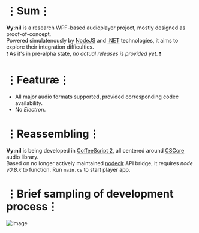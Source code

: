 # ⋮Sum⋮
__Vy:nil__ is a research WPF-based audioplayer project, mostly designed as proof-of-concept.  
Powered simulatenously by [NodeJS](https://nodejs.org/en/) and [.NET](https://www.microsoft.com/net) technologies, it aims to explore their integration difficulties.  
❗ As it's in pre-alpha state, _no actual releases is provided yet_. ❗

# ⋮Featuræ⋮
* All major audio formats supported, provided corresponding codec availability.
* No _Electron_.

# ⋮Reassembling⋮
__Vy:nil__ is being developed in [CoffeeScript 2](http://cofeescript.org/v2/), all centered around [CSCore](https://github.com/filoe/cscore) audio library.  
Based on no longer actively maintained [nodeclr](https://www.npmjs.com/package/clr) API bridge, it requires _node v0.8.x_ to function.
Run `main.cs` to start player app.

# ⋮Brief sampling of development process⋮
![image](https://user-images.githubusercontent.com/8768470/46826169-fe9c0f00-cd9d-11e8-9af5-326e7a124a01.png)
